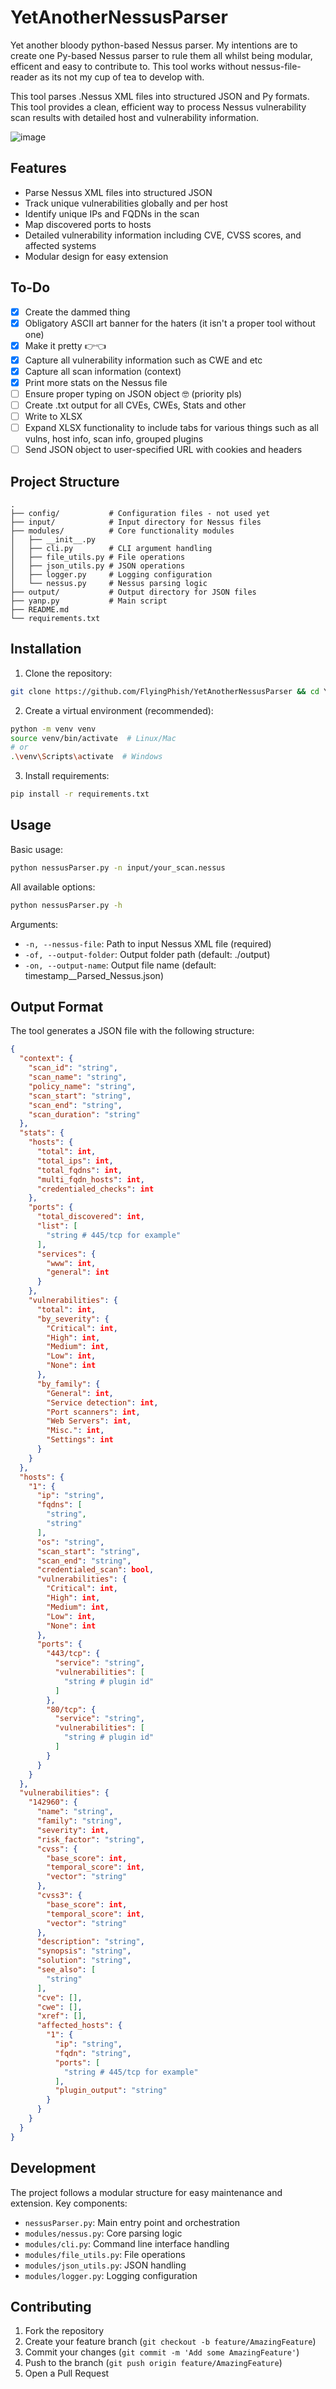 # YetAnotherNessusParser

Yet another bloody python-based Nessus parser. My intentions are to create one Py-based Nessus parser to rule them all whilst being modular, efficent and easy to contribute to. This tool works without nessus-file-reader as its not my cup of tea to develop with.

This tool parses .Nessus XML files into structured JSON and Py formats. This tool provides a clean, efficient way to process Nessus vulnerability scan results with detailed host and vulnerability information.

![image](https://github.com/user-attachments/assets/dd1c249c-7dc8-4b37-a011-e6aa3da2b00f)


## Features

- Parse Nessus XML files into structured JSON
- Track unique vulnerabilities globally and per host
- Identify unique IPs and FQDNs in the scan
- Map discovered ports to hosts
- Detailed vulnerability information including CVE, CVSS scores, and affected systems
- Modular design for easy extension

## To-Do
- [X] Create the dammed thing
- [X] Obligatory ASCII art banner for the haters (it isn't a proper tool without one)
- [X] Make it pretty 👉👈
- [X] Capture all vulnerability information such as CWE and etc
- [X] Capture all scan information (context)
- [X] Print more stats on the Nessus file
- [ ] Ensure proper typing on JSON object 🤓 (priority pls)
- [ ] Create .txt output for all CVEs, CWEs, Stats and other
- [ ] Write to XLSX
- [ ] Expand XLSX functionality to include tabs for various things such as all vulns, host info, scan info, grouped plugins
- [ ] Send JSON object to user-specified URL with cookies and headers

## Project Structure

```
.
├── config/           # Configuration files - not used yet
├── input/            # Input directory for Nessus files
├── modules/          # Core functionality modules
│   ├── __init__.py
│   ├── cli.py        # CLI argument handling
│   ├── file_utils.py # File operations
│   ├── json_utils.py # JSON operations
│   ├── logger.py     # Logging configuration
│   └── nessus.py     # Nessus parsing logic
├── output/           # Output directory for JSON files
├── yanp.py           # Main script
├── README.md
└── requirements.txt
```

## Installation

1. Clone the repository:
```bash
git clone https://github.com/FlyingPhish/YetAnotherNessusParser && cd YetAnotherNessusParser
```

2. Create a virtual environment (recommended):
```bash
python -m venv venv
source venv/bin/activate  # Linux/Mac
# or
.\venv\Scripts\activate  # Windows
```

3. Install requirements:
```bash
pip install -r requirements.txt
```

## Usage

Basic usage:
```bash
python nessusParser.py -n input/your_scan.nessus
```

All available options:
```bash
python nessusParser.py -h
```

Arguments:
- `-n, --nessus-file`: Path to input Nessus XML file (required)
- `-of, --output-folder`: Output folder path (default: ./output)
- `-on, --output-name`: Output file name (default: timestamp_<original-name>_Parsed_Nessus.json)

## Output Format

The tool generates a JSON file with the following structure:

```json
{
  "context": {
    "scan_id": "string",
    "scan_name": "string",
    "policy_name": "string",
    "scan_start": "string",
    "scan_end": "string",
    "scan_duration": "string"
  },
  "stats": {
    "hosts": {
      "total": int,
      "total_ips": int,
      "total_fqdns": int,
      "multi_fqdn_hosts": int,
      "credentialed_checks": int
    },
    "ports": {
      "total_discovered": int,
      "list": [
        "string # 445/tcp for example" 
      ],
      "services": {
        "www": int,
        "general": int
      }
    },
    "vulnerabilities": {
      "total": int,
      "by_severity": {
        "Critical": int,
        "High": int,
        "Medium": int,
        "Low": int,
        "None": int
      },
      "by_family": {
        "General": int,
        "Service detection": int,
        "Port scanners": int,
        "Web Servers": int,
        "Misc.": int,
        "Settings": int
      }
    }
  },
  "hosts": {
    "1": {
      "ip": "string",
      "fqdns": [
        "string",
        "string"
      ],
      "os": "string",
      "scan_start": "string",
      "scan_end": "string",
      "credentialed_scan": bool,
      "vulnerabilities": {
        "Critical": int,
        "High": int,
        "Medium": int,
        "Low": int,
        "None": int
      },
      "ports": {
        "443/tcp": {
          "service": "string",
          "vulnerabilities": [
            "string # plugin id"
          ]
        },
        "80/tcp": {
          "service": "string",
          "vulnerabilities": [
            "string # plugin id"
          ]
        }
      }
    }
  },
  "vulnerabilities": {
    "142960": {
      "name": "string",
      "family": "string",
      "severity": int,
      "risk_factor": "string",
      "cvss": {
        "base_score": int,
        "temporal_score": int,
        "vector": "string"
      },
      "cvss3": {
        "base_score": int,
        "temporal_score": int,
        "vector": "string"
      },
      "description": "string",
      "synopsis": "string",
      "solution": "string",
      "see_also": [
        "string"
      ],
      "cve": [],
      "cwe": [],
      "xref": [],
      "affected_hosts": {
        "1": {
          "ip": "string",
          "fqdn": "string",
          "ports": [
            "string # 445/tcp for example" 
          ],
          "plugin_output": "string"
        }
      }
    }
  }
}
```

## Development

The project follows a modular structure for easy maintenance and extension. Key components:

- `nessusParser.py`: Main entry point and orchestration
- `modules/nessus.py`: Core parsing logic
- `modules/cli.py`: Command line interface handling
- `modules/file_utils.py`: File operations
- `modules/json_utils.py`: JSON handling
- `modules/logger.py`: Logging configuration

## Contributing

1. Fork the repository
2. Create your feature branch (`git checkout -b feature/AmazingFeature`)
3. Commit your changes (`git commit -m 'Add some AmazingFeature'`)
4. Push to the branch (`git push origin feature/AmazingFeature`)
5. Open a Pull Request
